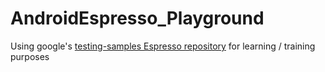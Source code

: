 # AndroidEspresso_Playground
Using google's [testing-samples Espresso repository](https://github.com/android/testing-samples) for learning / training purposes
